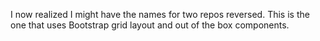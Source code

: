 I now realized I might have the names for two repos reversed. This is the one that uses Bootstrap grid layout and out of the box components.
